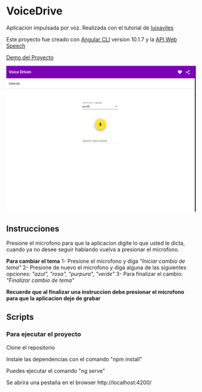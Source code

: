 # VoiceDrive

Aplicacion impulsada por voz. Realizada con el tutorial de [luixaviles](https://github.com/luixaviles)

Este proyecto fue creado con [Angular CLI](https://github.com/angular/angular-cli) version 10.1.7 y la [API Web Speech](https://developer.mozilla.org/es/docs/Web/API/Web_Speech_API/Uso_de_la_Web_Speech_API)

[Demo del Proyecto](https://oriananohemi.github.io/voice-driven/)

<img src="src/assets/images/demo.png">

## Instrucciones

Presione el microfono para que la aplicacion digite lo que usted le dicta, cuando ya no desee seguir hablando vuelva a presionar el microfono.


**Para cambiar el tema**
      1- Presione el microfono y diga *"Iniciar cambio de tema"*
      2- Presione de nuevo el microfono y diga alguna de las siguientes opciones: *"azul", "rosa", "purpura", "verde"*
      3- Para finalizar el cambio: *"Finalizar cambio de tema"*

**Recuerde que al finalizar una instruccion debe presionar el microfono para que la aplicacion deje de grabar**
## Scripts
### Para ejecutar el proyecto

Clone el repositorio

Instale las dependencias con el comando "npm install"

Puedes ejecutar el comando "ng serve"

Se abrira una pestaña en el browser http://localhost:4200/